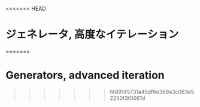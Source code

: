 
<<<<<<< HEAD
# ジェネレータ, 高度なイテレーション
=======
# Generators, advanced iteration
>>>>>>> f489145731a45df6e369a3c063e52250f3f0061d

